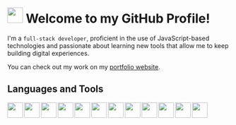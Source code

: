 # <img width="35px" src="https://github.com/user-attachments/assets/3b4c3bc4-3260-4031-a684-895db71bebcf"> Welcome to my GitHub Profile!

I'm a `full-stack developer`, proficient in the use of JavaScript-based technologies and passionate about learning new tools that allow me to keep building digital experiences.

You can check out my work on my [portfolio website](https://patriciotames.com).

## Languages and Tools

<img align="left" width="35px" src="https://cdn.jsdelivr.net/gh/devicons/devicon@latest/icons/html5/html5-plain.svg"/>
<img align="left" width="35px" src="https://cdn.jsdelivr.net/gh/devicons/devicon@latest/icons/css3/css3-plain.svg"/>
<img align="left" width="35px" src="https://cdn.jsdelivr.net/gh/devicons/devicon@latest/icons/javascript/javascript-original.svg"/>
<img align="left" width="35px" src="https://cdn.jsdelivr.net/gh/devicons/devicon@latest/icons/react/react-original.svg"/>
<img align="left" width="35px" src="https://cdn.jsdelivr.net/gh/devicons/devicon@latest/icons/nextjs/nextjs-original.svg"/>
<img align="left" width="35px" src="https://cdn.jsdelivr.net/gh/devicons/devicon@latest/icons/tailwindcss/tailwindcss-original.svg"/>
<img align="left" width="35px" src="https://cdn.jsdelivr.net/gh/devicons/devicon@latest/icons/nodejs/nodejs-original.svg"/>
<img align="left" width="35px" src="https://github.com/user-attachments/assets/1adba026-ac01-4faf-895e-f2fed334ce55"/>
<img align="left" width="35px" src="https://cdn.jsdelivr.net/gh/devicons/devicon@latest/icons/mongodb/mongodb-original.svg"/>
<img align="left" width="35px" src="https://cdn.jsdelivr.net/gh/devicons/devicon@latest/icons/mongoose/mongoose-original.svg"/>
<img align="left" width="35px" src="https://cdn.jsdelivr.net/gh/devicons/devicon@latest/icons/git/git-original.svg" />
<img align="left" width="35px" src="https://cdn.jsdelivr.net/gh/devicons/devicon@latest/icons/jest/jest-plain.svg" />
